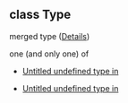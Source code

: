 ## class Type

merged type ([Details](image_classification-defs-prediction-allof-0-then-properties-class.md))

one (and only one) of

*   [Untitled undefined type in ](image_classification-defs-prediction-allof-0-then-properties-class-oneof-0.md "check type definition")

*   [Untitled undefined type in ](image_classification-defs-prediction-allof-0-then-properties-class-oneof-1.md "check type definition")
